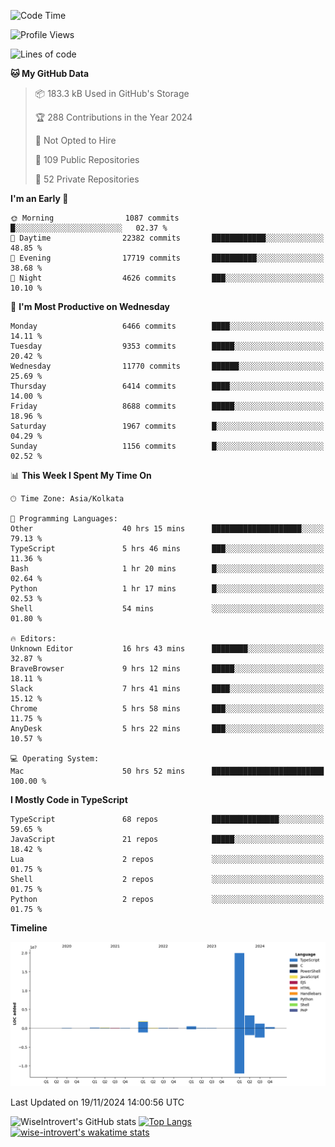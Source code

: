<!--START_SECTION:waka-->
![Code Time](http://img.shields.io/badge/Code%20Time-1%2C866%20hrs%2033%20mins-blue)

![Profile Views](http://img.shields.io/badge/Profile%20Views-3-blue)

![Lines of code](https://img.shields.io/badge/From%20Hello%20World%20I%27ve%20Written-27.8%20million%20lines%20of%20code-blue)

**🐱 My GitHub Data** 

> 📦 183.3 kB Used in GitHub's Storage 
 > 
> 🏆 288 Contributions in the Year 2024
 > 
> 🚫 Not Opted to Hire
 > 
> 📜 109 Public Repositories 
 > 
> 🔑 52 Private Repositories 
 > 
**I'm an Early 🐤** 

```text
🌞 Morning                1087 commits        █░░░░░░░░░░░░░░░░░░░░░░░░   02.37 % 
🌆 Daytime                22382 commits       ████████████░░░░░░░░░░░░░   48.85 % 
🌃 Evening                17719 commits       ██████████░░░░░░░░░░░░░░░   38.68 % 
🌙 Night                  4626 commits        ███░░░░░░░░░░░░░░░░░░░░░░   10.10 % 
```
📅 **I'm Most Productive on Wednesday** 

```text
Monday                   6466 commits        ████░░░░░░░░░░░░░░░░░░░░░   14.11 % 
Tuesday                  9353 commits        █████░░░░░░░░░░░░░░░░░░░░   20.42 % 
Wednesday                11770 commits       ██████░░░░░░░░░░░░░░░░░░░   25.69 % 
Thursday                 6414 commits        ████░░░░░░░░░░░░░░░░░░░░░   14.00 % 
Friday                   8688 commits        █████░░░░░░░░░░░░░░░░░░░░   18.96 % 
Saturday                 1967 commits        █░░░░░░░░░░░░░░░░░░░░░░░░   04.29 % 
Sunday                   1156 commits        █░░░░░░░░░░░░░░░░░░░░░░░░   02.52 % 
```


📊 **This Week I Spent My Time On** 

```text
🕑︎ Time Zone: Asia/Kolkata

💬 Programming Languages: 
Other                    40 hrs 15 mins      ████████████████████░░░░░   79.13 % 
TypeScript               5 hrs 46 mins       ███░░░░░░░░░░░░░░░░░░░░░░   11.36 % 
Bash                     1 hr 20 mins        █░░░░░░░░░░░░░░░░░░░░░░░░   02.64 % 
Python                   1 hr 17 mins        █░░░░░░░░░░░░░░░░░░░░░░░░   02.53 % 
Shell                    54 mins             ░░░░░░░░░░░░░░░░░░░░░░░░░   01.80 % 

🔥 Editors: 
Unknown Editor           16 hrs 43 mins      ████████░░░░░░░░░░░░░░░░░   32.87 % 
BraveBrowser             9 hrs 12 mins       █████░░░░░░░░░░░░░░░░░░░░   18.11 % 
Slack                    7 hrs 41 mins       ████░░░░░░░░░░░░░░░░░░░░░   15.12 % 
Chrome                   5 hrs 58 mins       ███░░░░░░░░░░░░░░░░░░░░░░   11.75 % 
AnyDesk                  5 hrs 22 mins       ███░░░░░░░░░░░░░░░░░░░░░░   10.57 % 

💻 Operating System: 
Mac                      50 hrs 52 mins      █████████████████████████   100.00 % 
```

**I Mostly Code in TypeScript** 

```text
TypeScript               68 repos            ███████████████░░░░░░░░░░   59.65 % 
JavaScript               21 repos            █████░░░░░░░░░░░░░░░░░░░░   18.42 % 
Lua                      2 repos             ░░░░░░░░░░░░░░░░░░░░░░░░░   01.75 % 
Shell                    2 repos             ░░░░░░░░░░░░░░░░░░░░░░░░░   01.75 % 
Python                   2 repos             ░░░░░░░░░░░░░░░░░░░░░░░░░   01.75 % 
```



**Timeline**

![Lines of Code chart](https://raw.githubusercontent.com/wise-introvert/wise-introvert/master/assets/bar_graph.png)


 Last Updated on 19/11/2024 14:00:56 UTC
<!--END_SECTION:waka-->

![WiseIntrovert's GitHub stats](https://github-readme-stats.vercel.app/api?username=wise-introvert&count_private=true&show_icons=true)
[![Top Langs](https://github-readme-stats.vercel.app/api/top-langs/?username=wise-introvert&langs_count=10)](https://github.com/anuraghazra/github-readme-stats)
[![wise-introvert's wakatime stats](https://github-readme-stats.vercel.app/api/wakatime?username=wiseintrovert)](https://github.com/anuraghazra/github-readme-stats)
